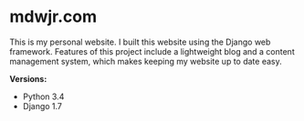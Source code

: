 mdwjr.com
==============
This is my personal website. I built this website using the Django web framework. Features of this project include a lightweight blog and a content management system, which makes keeping my website up to date easy.

**Versions:**
- Python 3.4
- Django 1.7
